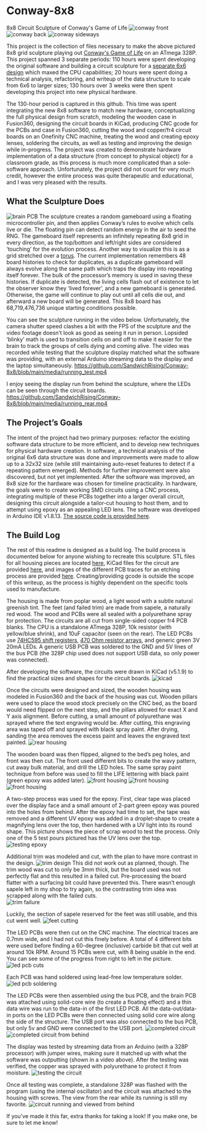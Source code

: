 # Conway-8x8
8x8 Circuit Sculpture of Conway's Game of Life
![conway front](./media/life_pic.jpg "Conway Circuit Sculpture")
![conway back](./media/backside.jpg "Conway Circuit Sculpture Backside")
![conway sideways](./media/sideways.jpg "Conway Circuit Sculpture Sideways")

   This project is the collection of files necessary to make the above pictured 8x8 grid sculpture playing out [Conway's Game of Life](https://www.youtube.com/watch?v=Kk2MH9O4pXY) on an ATmega 328P. This project spanned 3 separate periods: 110 hours were spent developing the original software and building a circuit sculpture for a [separate 6x6 design](./media/6x6_design.jpg) which maxed the CPU capabilities; 20 hours were spent doing a technical analysis, refactoring, and writeup of the data structure to scale from 6x6 to larger sizes; 130 hours over 3 weeks were then spent developing this project into new physical hardware. 

   The 130-hour period is captured in this github. This time was spent integrating the new 8x8 software to match new hardware, conceptualizing the full physical design from scratch, modeling the wooden case in Fusion360, designing the circuit boards in KiCad, producing CNC gcode for the PCBs and case in Fusion360, cutting the wood and copper/fr4 circuit boards on an Onefinity CNC machine, treating the wood and creating epoxy lenses, soldering the circuits, as well as testing and improving the design while in-progress. The project was created to demonstrate hardware implementation of a data structure (from concept to physical object) for a classroom grade, as this process is much more complicated than a sole-software approach. Unfortunately, the project did not count for very much credit, however the entire process was quite therapeutic and educational, and I was very pleased with the results.

## What the Sculpture Does
![brain PCB](./media/CPU.jpg "ATmega 328P CPU")
   The sculpture creates a random gameboard using a floating microcontroller pin, and then applies Conway’s rules to evolve which cells live or die. The floating pin can detect random energy in the air to seed the RNG. The gameboard itself represents an infinitely repeating 8x8 grid in every direction, as the top/bottom and left/right sides are considered ‘touching’ for the evolution process. Another way to visualize this is as a grid stretched over a [torus](https://en.wikipedia.org/wiki/Torus). The current implementation remembers 48 board histories to check for duplicates, as a duplicate gameboard will always evolve along the same path which traps the display into repeating itself forever. The bulk of the processor’s memory is used in saving these histories. If duplicate is detected, the living cells flash out of existence to let the observer know they ‘lived forever’, and a new gameboard is generated. Otherwise, the game will continue to play out until all cells die out, and afterward a new board will be generated. This 8x8 board has 68,719,476,736 unique starting conditions possible. 
  
  You can see the sculpture running in the video below. Unfortunately, the camera shutter speed clashes a bit with the FPS of the sculpture and the video footage doesn’t look as good as seeing it run in person. Lopsided ‘blinky’ math is used to transition cells on and off to make it easier for the brain to track the groups of cells dying and coming alive. The video was recorded while testing that the sculpture display matched what the software was providing, with an external Arduino streaming data to the display and the laptop simultaneously.
https://github.com/SandwichRising/Conway-8x8/blob/main/media/running_test.mp4

   I enjoy seeing the display run from behind the sculpture, where the LEDs can be seen through the circuit boards.
https://github.com/SandwichRising/Conway-8x8/blob/main/media/running_rear.mp4

## The Project’s Goals
   The intent of the project had two primary purposes: refactor the existing software data structure to be more efficient, and to develop new techniques for physical hardware creation. In software, a technical analysis of the original 6x6 data structure was done and improvements were made to allow up to a 32x32 size (while still maintaining auto-reset features to detect if a repeating pattern emerged). Methods for further improvement were also discovered, but not yet implemented. After the software was improved, an 8x8 size for the hardware was chosen for timeline practicality. In hardware, the goals were to create working SMD circuits using a CNC process, integrating multiple of these PCBs together into a larger overall circuit, designing this circuit alongside a tailor-cut housing to host them, and to attempt using epoxy as an appealing LED lens.
   The software was developed in Arduino IDE v1.8.13. [The source code is provided here](./src/conway3/conway3.ino).

## The Build Log
  The rest of this readme is designed as a build log. The build process is documented below for anyone wishing to recreate this sculpture. STL files for all housing pieces are located [here](./models), KiCad files for the circuit are provided [here](./kicad/conway), and images of the different PCB traces for an etching process are provided [here](./pcb_svg_images). Creating/providing gcode is outside the scope of this writeup, as the process is highly dependent on the specific tools used to manufacture.
  
   The housing is made from poplar wood, a light wood with a subtle natural greenish tint. The feet (and failed trim) are made from sapele, a naturally red wood. The wood and PCBs were all sealed with a polyurethane spray for protection. The circuits are all cut from single-sided copper fr4 PCB blanks. The CPU is a standalone ATmega 328P, 10k resistor (with yellow/blue shrink), and 10uF capacitor (seen on the rear). The LED PCBs use [74HC595 shift registers]( https://www.digikey.com/en/products/detail/nexperia-usa-inc/74HC595D-118/763087), [470 Ohm resistor arrays](https://www.digikey.com/en/products/detail/bourns-inc/CAY16-471J4LF/2566756), and generic green 3V 20mA LEDs. A generic USB PCB was soldered to the GND and 5V lines of the bus PCB (the 328P chip used does not support USB data, so only power was connected).

After developing the software, the circuits were drawn in KiCad (v5.1.9) to find the practical sizes and shapes for the circuit boards.
![kicad](./media/kicad.png "KiCad desktop view")

Once the circuits were designed and sized, the wooden housing was modeled in Fusion360 and the back of the housing was cut. Wooden pillars were used to place the wood stock precisely on the CNC bed, as the board would need flipped on the next step, and the pillars allowed for exact X and Y axis alignment. Before cutting, a small amount of polyurethane was sprayed where the text engraving would be. After cutting, this engraving area was taped off and sprayed with black spray paint. After drying, sanding the area removes the excess paint and leaves the engraved text painted.
![rear housing](./media/life_pic.jpg "Cutting Rear Housing")

The wooden board was then flipped, aligned to the bed’s peg holes, and front was then cut. The front used different bits to create the wavy pattern, cut away bulk material, and drill the LED holes. The same spray paint technique from before was used to fill the LIFE lettering with black paint (green epoxy was added later).
![front housing](./media/cutting_wood1.jpg "Cutting Waves")
![front housing](./media/cutting_wood2.jpg "Cutting Holes")
![front housing](./media/cutting_finished.jpg "Finished Cutting")

A two-step process was used for the epoxy. First, clear tape was placed over the display face and a small amount of 2-part green epoxy was poured into the holes from behind. After the epoxy had time to set, the tape was removed and a different UV epoxy was added in a droplet-shape to create a magnifying lens over the top, then hardened with a UV light into its round shape. This picture shows the piece of scrap wood to test the process. Only one of the 5 test pours pictured has the UV lens over the top.
![testing epoxy](./media/epoxy.jpg "Epoxy Test")

Additional trim was modeled and cut, with the plan to have more contrast in the design.
![trim design](./media/sculpture_with_trim.png "Trim Design")
This did not work out as planned, though. The trim wood was cut to only be 3mm thick, but the board used was not perfectly flat and this resulted in a failed cut. Pre-processing the board flatter with a surfacing bit could have prevented this. There wasn’t enough sapele left in my shop to try again, so the contrasting trim idea was scrapped along with the failed cuts.  
![trim failure](./media/failed_trim.jpg "Failed Trim Cut")

Luckily, the section of sapele reserved for the feet was still usable, and this cut went well.
![feet cutting](./media/feet.jpg "Feet Cut")

The LED PCBs were then cut on the CNC machine. The electrical traces are 0.7mm wide, and I had not cut this finely before. A total of 4 different bits were used before finding a 60-degree (inclusive) carbide bit that cut well at around 10k RPM. Around 15 PCBs were cut, with 8 being usable in the end. You can see some of the progress from right to left in the picture.
![led pcb cuts](./media/cutting_progress.jpg "LED PCB Cutting Progress")

Each PCB was hand soldered using lead-free low temperature solder.
![led pcb soldering](./media/soldering_pcb.jpg "LED PCB Soldering")

The LED PCBs were then assembled using the bus PCB, and the brain PCB was attached using solid-core wire (to create a floating effect) and a thin data wire was run to the data-in of the first LED PCB. All the data-out/data-in ports on the LED PCBs were then connected using solid core wire along the side of the structure. The USB port was also connected to the bus PCB, but only 5v and GND were connected to the USB port. 
![completed circuit](./media/circuit_front.jpg "Complete Circuit")
![completed circuit from behind](./media/circuit_back.jpg "Complete Circuit Back")

The display was tested by streaming data from an Arduino (with a 328P processor) with jumper wires, making sure it matched up with what the software was outputting (shown in a video above). After the testing was verified, the copper was sprayed with polyurethane to protect it from moisture.
![testing the circuit](./media/circuit_test.png "Testing the Full Display")

Once all testing was complete, a standalone 328P was flashed with the program (using the internal oscillator) and the circuit was attached to the housing with screws. The view from the rear while its running is still my favorite.
![circuit running and viewed from behind](./media/illuminated_back_side.jpg "Viewing the Display from Behind")

If you’ve made it this far, extra thanks for taking a look! If you make one, be sure to let me know!

